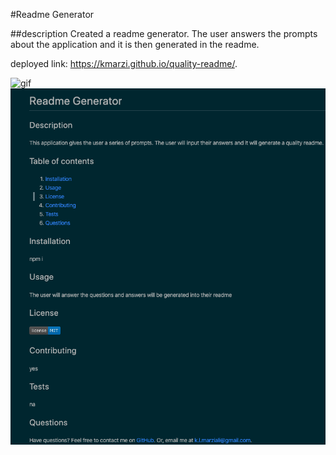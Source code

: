 #Readme Generator

##description
Created a readme generator. The user answers the prompts about the application and it is then generated in the readme.

deployed link: https://kmarzi.github.io/quality-readme/.


![gif](./assets/gif.gif)
![screenshot](./assets/ss5.png)


